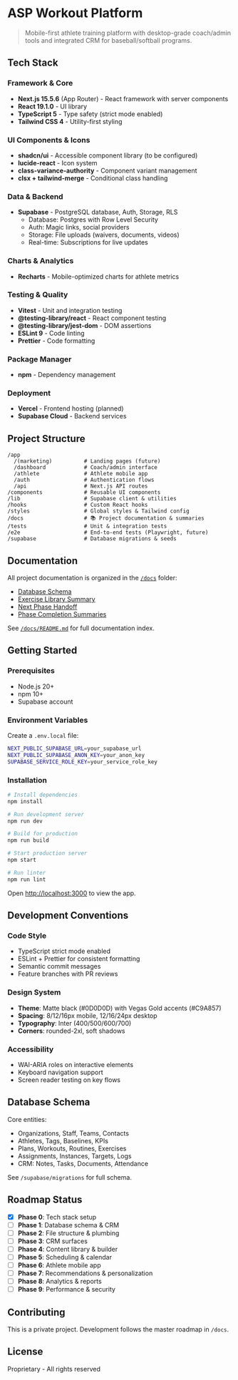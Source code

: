 # ASP Workout Platform

> Mobile-first athlete training platform with desktop-grade coach/admin tools and integrated CRM for baseball/softball programs.

## Tech Stack

### Framework & Core
- **Next.js 15.5.6** (App Router) - React framework with server components
- **React 19.1.0** - UI library
- **TypeScript 5** - Type safety (strict mode enabled)
- **Tailwind CSS 4** - Utility-first styling

### UI Components & Icons
- **shadcn/ui** - Accessible component library (to be configured)
- **lucide-react** - Icon system
- **class-variance-authority** - Component variant management
- **clsx + tailwind-merge** - Conditional class handling

### Data & Backend
- **Supabase** - PostgreSQL database, Auth, Storage, RLS
  - Database: Postgres with Row Level Security
  - Auth: Magic links, social providers
  - Storage: File uploads (waivers, documents, videos)
  - Real-time: Subscriptions for live updates

### Charts & Analytics
- **Recharts** - Mobile-optimized charts for athlete metrics

### Testing & Quality
- **Vitest** - Unit and integration testing
- **@testing-library/react** - React component testing
- **@testing-library/jest-dom** - DOM assertions
- **ESLint 9** - Code linting
- **Prettier** - Code formatting

### Package Manager
- **npm** - Dependency management

### Deployment
- **Vercel** - Frontend hosting (planned)
- **Supabase Cloud** - Backend services

## Project Structure

```
/app
  /(marketing)          # Landing pages (future)
  /dashboard            # Coach/admin interface
  /athlete              # Athlete mobile app
  /auth                 # Authentication flows
  /api                  # Next.js API routes
/components             # Reusable UI components
/lib                    # Supabase client & utilities
/hooks                  # Custom React hooks
/styles                 # Global styles & Tailwind config
/docs                   # 📚 Project documentation & summaries
/tests                  # Unit & integration tests
/e2e                    # End-to-end tests (Playwright, future)
/supabase               # Database migrations & seeds
```

## Documentation

All project documentation is organized in the [`/docs`](./docs) folder:
- [Database Schema](./docs/DATABASE_SCHEMA.md)
- [Exercise Library Summary](./docs/EXERCISE_LIBRARY_SUMMARY.md)
- [Next Phase Handoff](./docs/NEXT_PHASE_HANDOFF.md)
- [Phase Completion Summaries](./docs)

See [`/docs/README.md`](./docs/README.md) for full documentation index.

## Getting Started

### Prerequisites
- Node.js 20+
- npm 10+
- Supabase account

### Environment Variables

Create a `.env.local` file:

```bash
NEXT_PUBLIC_SUPABASE_URL=your_supabase_url
NEXT_PUBLIC_SUPABASE_ANON_KEY=your_anon_key
SUPABASE_SERVICE_ROLE_KEY=your_service_role_key
```

### Installation

```bash
# Install dependencies
npm install

# Run development server
npm run dev

# Build for production
npm run build

# Start production server
npm start

# Run linter
npm run lint
```

Open [http://localhost:3000](http://localhost:3000) to view the app.

## Development Conventions

### Code Style
- TypeScript strict mode enabled
- ESLint + Prettier for consistent formatting
- Semantic commit messages
- Feature branches with PR reviews

### Design System
- **Theme**: Matte black (#0D0D0D) with Vegas Gold accents (#C9A857)
- **Spacing**: 8/12/16px mobile, 12/16/24px desktop
- **Typography**: Inter (400/500/600/700)
- **Corners**: rounded-2xl, soft shadows

### Accessibility
- WAI-ARIA roles on interactive elements
- Keyboard navigation support
- Screen reader testing on key flows

## Database Schema

Core entities:
- Organizations, Staff, Teams, Contacts
- Athletes, Tags, Baselines, KPIs
- Plans, Workouts, Routines, Exercises
- Assignments, Instances, Targets, Logs
- CRM: Notes, Tasks, Documents, Attendance

See `/supabase/migrations` for full schema.

## Roadmap Status

- [x] **Phase 0**: Tech stack setup
- [ ] **Phase 1**: Database schema & CRM
- [ ] **Phase 2**: File structure & plumbing
- [ ] **Phase 3**: CRM surfaces
- [ ] **Phase 4**: Content library & builder
- [ ] **Phase 5**: Scheduling & calendar
- [ ] **Phase 6**: Athlete mobile app
- [ ] **Phase 7**: Recommendations & personalization
- [ ] **Phase 8**: Analytics & reports
- [ ] **Phase 9**: Performance & security

## Contributing

This is a private project. Development follows the master roadmap in `/docs`.

## License

Proprietary - All rights reserved